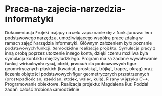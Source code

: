 # Praca-na-zajecia-narzedzia-informatyki
Dokumentacja
Projekt mający na celu zapoznanie się z funkcjonowaniem podstawowego narzędzia, umożliwiającego wspólną prace zdalną w ramach zajęć Narzędzia informatyki. Głównym założeniem było poznanie podstawowych funkcji. Samodzielna realizacja projektu. Symulacja pracy z inną osobą poprzez utorzenie innego konta, dzięki czemu możliwa była symulacja kontaktu międzyludzkiego. Program ma za zadanie wywoływanie funkcji wirtualnych: rysuj, obrót, przesuń dla podstawowych figur geometrycznych płaskich (kwadrat, prostokąt, trójkąt, trapez, okrąg) oraz liczenie objętości podstawowych figur geometrycznych przestrzennych (prostopadłościan, sześcian, stożek, walec, kula). Pisany w języku C++. Programowanie obiektowe. Realizacja projektu: Magdalena Kur. Podział zadań: całość zrobiona samodzielnie
